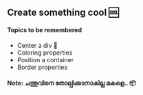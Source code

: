 ## Create something cool 🆒

#### Topics to be remembered
- Center a div 💸
- Coloring properties
- Position a container
- Border properties

#### Note: ചന്തുവിനെ തോല്പിക്കാനാകില്ല മകളെ.. 📦
